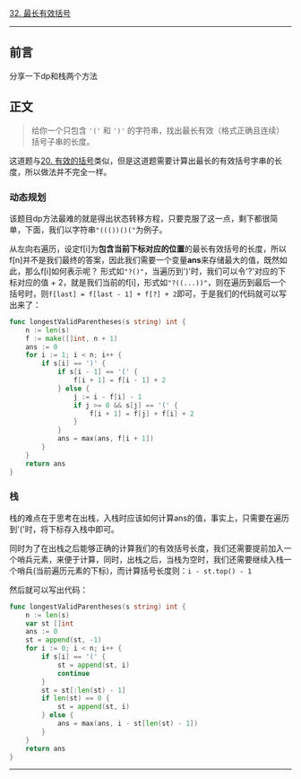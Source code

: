 [32. 最长有效括号](https://leetcode.cn/problems/longest-valid-parentheses/)

----

## 前言

分享一下dp和栈两个方法

## 正文

>给你一个只包含 `'('` 和 `')'` 的字符串，找出最长有效（格式正确且连续）括号子串的长度。

这道题与[20. 有效的括号](https://leetcode.cn/problems/valid-parentheses/)类似，但是这道题需要计算出最长的有效括号字串的长度，所以做法并不完全一样。

### 动态规划

该题目dp方法最难的就是得出状态转移方程，只要克服了这一点，剩下都很简单，下面，我们以字符串`"((())()("`为例子。

从左向右遍历，设定f[i]为**包含当前下标对应的位置**的最长有效括号的长度，所以f[n]并不是我们最终的答案，因此我们需要一个变量**ans**来存储最大的值，既然如此，那么f[i]如何表示呢？
形式如`"?()"`，当遍历到')'时，我们可以令'?'对应的下标对应的值 + 2，就是我们当前的f[i]，形式如`"?((...))"`，则在遍历到最后一个括号时，则`f[last] = f[last - 1] + f[?] + 2`即可，于是我们的代码就可以写出来了：

```go
func longestValidParentheses(s string) int {
    n := len(s)
    f := make([]int, n + 1)
    ans := 0
    for i := 1; i < n; i++ {
        if s[i] == ')' {
            if s[i - 1] == '(' {
                f[i + 1] = f[i - 1] + 2
            } else {
                j := i - f[i] - 1
                if j >= 0 && s[j] == '(' {
                    f[i + 1] = f[j] + f[i] + 2
                }
            }
            ans = max(ans, f[i + 1])
        }
    }
    return ans
}
```

### 栈

栈的难点在于思考在出栈，入栈时应该如何计算ans的值，事实上，只需要在遍历到'('时，将下标存入栈中即可。

同时为了在出栈之后能够正确的计算我们的有效括号长度，我们还需要提前加入一个哨兵元素，来便于计算，同时，出栈之后，当栈为空时，我们还需要继续入栈一个哨兵(当前遍历元素的下标)，而计算括号长度则：`i - st.top() - 1`

然后就可以写出代码：

```go
func longestValidParentheses(s string) int {
    n := len(s)
    var st []int
    ans := 0
    st = append(st, -1)
    for i := 0; i < n; i++ {
        if s[i] == '(' {
            st = append(st, i)
            continue
        }
        st = st[:len(st) - 1]
        if len(st) == 0 {
            st = append(st, i)
        } else {
            ans = max(ans, i - st[len(st) - 1])
        }
    }
    return ans
}
```

----

